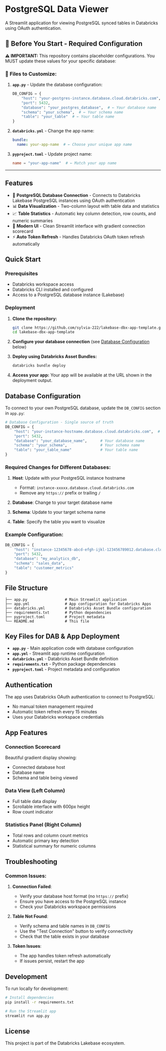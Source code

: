 # PostgreSQL Data Viewer

A Streamlit application for viewing PostgreSQL synced tables in Databricks using OAuth authentication.

## 🔧 **Before You Start - Required Configuration**

**⚠️ IMPORTANT:** This repository contains placeholder configurations. You MUST update these values for your specific database:

### 📝 **Files to Customize:**

1. **`app.py`** - Update the database configuration:
   ```python
   DB_CONFIG = {
       "host": "your-postgres-instance.database.cloud.databricks.com",  # ← Your PostgreSQL host
       "port": 5432,  
       "database": "your_postgres_database",  # ← Your database name
       "schema": "your_schema",  # ← Your schema name  
       "table": "your_table"  # ← Your table name
   }
   ```

2. **`databricks.yml`** - Change the app name:
   ```yaml
   bundle:
     name: your-app-name  # ← Choose your unique app name
   ```

3. **`pyproject.toml`** - Update project name:
   ```toml
   name = "your-app-name"  # ← Match your app name
   ```

---

## Features

- 🔗 **PostgreSQL Database Connection** - Connects to Databricks Lakebase PostgreSQL instances using OAuth authentication
- 📊 **Data Visualization** - Two-column layout with table data and statistics
- 📈 **Table Statistics** - Automatic key column detection, row counts, and numeric summaries
- 🎨 **Modern UI** - Clean Streamlit interface with gradient connection scorecard
- ⚡ **Auto Token Refresh** - Handles Databricks OAuth token refresh automatically

## Quick Start

### Prerequisites
- Databricks workspace access
- Databricks CLI installed and configured
- Access to a PostgreSQL database instance (Lakebase)

### Deployment

1. **Clone the repository:**
   ```bash
   git clone https://github.com/sylvia-222/lakebase-dbx-app-template.git
   cd lakebase-dbx-app-template
   ```

2. **Configure your database connection** (see [Database Configuration](#database-configuration) below)

3. **Deploy using Databricks Asset Bundles:**
   ```bash
   databricks bundle deploy
   ```

4. **Access your app:**
   Your app will be available at the URL shown in the deployment output.

## Database Configuration

To connect to your own PostgreSQL database, update the `DB_CONFIG` section in `app.py`:

```python
# Database Configuration - Single source of truth
DB_CONFIG = {
    "host": "your-instance-hostname.database.cloud.databricks.com",  # Your PostgreSQL host
    "port": 5432,  
    "database": "your_database_name",      # Your database name
    "schema": "your_schema",               # Your schema name
    "table": "your_table_name"             # Your table name
}
```

### Required Changes for Different Databases:

1. **Host**: Update with your PostgreSQL instance hostname
   - Format: `instance-xxxxx.database.cloud.databricks.com`
   - Remove any `https://` prefix or trailing `/`

2. **Database**: Change to your target database name

3. **Schema**: Update to your target schema name

4. **Table**: Specify the table you want to visualize

### Example Configuration:
```python
DB_CONFIG = {
    "host": "instance-12345678-abcd-efgh-ijkl-123456789012.database.cloud.databricks.com",
    "port": 5432,
    "database": "my_analytics_db",
    "schema": "sales_data", 
    "table": "customer_metrics"
}
```

## File Structure

```
├── app.py                 # Main Streamlit application
├── app.yml                # App configuration for Databricks Apps
├── databricks.yml         # Databricks Asset Bundle configuration
├── requirements.txt       # Python dependencies
├── pyproject.toml         # Project metadata
└── README.md              # This file
```

## Key Files for DAB & App Deployment

- **`app.py`** - Main application code with database configuration
- **`app.yml`** - Streamlit app runtime configuration  
- **`databricks.yml`** - Databricks Asset Bundle definition
- **`requirements.txt`** - Python package dependencies
- **`pyproject.toml`** - Project metadata and configuration

## Authentication

The app uses Databricks OAuth authentication to connect to PostgreSQL:
- No manual token management required
- Automatic token refresh every 15 minutes
- Uses your Databricks workspace credentials

## App Features

### Connection Scorecard
Beautiful gradient display showing:
- Connected database host
- Database name
- Schema and table being viewed

### Data View (Left Column)
- Full table data display
- Scrollable interface with 600px height
- Row count indicator

### Statistics Panel (Right Column)
- Total rows and column count metrics
- Automatic primary key detection
- Statistical summary for numeric columns

## Troubleshooting

### Common Issues:

1. **Connection Failed**: 
   - Verify your database host format (no `https://` prefix)
   - Ensure you have access to the PostgreSQL instance
   - Check your Databricks workspace permissions

2. **Table Not Found**:
   - Verify schema and table names in `DB_CONFIG`
   - Use the "Test Connection" button to verify connectivity
   - Check that the table exists in your database

3. **Token Issues**:
   - The app handles token refresh automatically
   - If issues persist, restart the app

## Development

To run locally for development:

```bash
# Install dependencies
pip install -r requirements.txt

# Run the Streamlit app
streamlit run app.py
```

## License

This project is part of the Databricks Lakebase ecosystem.
